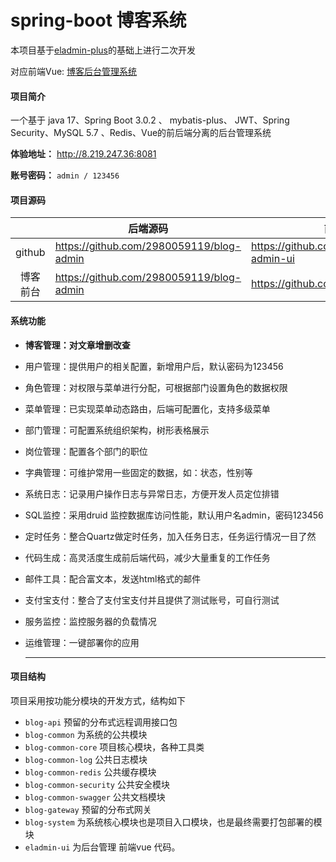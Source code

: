 # spring-boot 博客系统

本项目基于[eladmin-plus](https://gitee.com/rayson517/eladmin-plus)的基础上进行二次开发

对应前端Vue: [博客后台管理系统](https://github.com/2980059119/blog-admin-ui)

#### 项目简介

一个基于 java 17、Spring Boot 3.0.2 、 mybatis-plus、 JWT、Spring Security、MySQL 5.7 、Redis、Vue的前后端分离的后台管理系统

**体验地址：** <http://8.219.247.36:8081>

**账号密码：** `admin / 123456`



#### 项目源码

|          | 后端源码                                   | 前端源码                                      |
| :------: | ------------------------------------------ | --------------------------------------------- |
|  github  | <https://github.com/2980059119/blog-admin> | <https://github.com/2980059119/blog-admin-ui> |
| 博客前台 | <https://github.com/2980059119/blog-admin> | <https://github.com/2980059119/blog>          |

#### 系统功能

- **博客管理：对文章增删改查**

- 用户管理：提供用户的相关配置，新增用户后，默认密码为123456

- 角色管理：对权限与菜单进行分配，可根据部门设置角色的数据权限

- 菜单管理：已实现菜单动态路由，后端可配置化，支持多级菜单

- 部门管理：可配置系统组织架构，树形表格展示

- 岗位管理：配置各个部门的职位

- 字典管理：可维护常用一些固定的数据，如：状态，性别等

- 系统日志：记录用户操作日志与异常日志，方便开发人员定位排错

- SQL监控：采用druid 监控数据库访问性能，默认用户名admin，密码123456

- 定时任务：整合Quartz做定时任务，加入任务日志，任务运行情况一目了然

- 代码生成：高灵活度生成前后端代码，减少大量重复的工作任务

- 邮件工具：配合富文本，发送html格式的邮件

- 支付宝支付：整合了支付宝支付并且提供了测试账号，可自行测试

- 服务监控：监控服务器的负载情况

- 运维管理：一键部署你的应用

  ****

#### 项目结构

项目采用按功能分模块的开发方式，结构如下

- `blog-api` 预留的分布式远程调用接口包
- `blog-common` 为系统的公共模块
- `blog-common-core` 项目核心模块，各种工具类
- `blog-common-log` 公共日志模块
- `blog-common-redis` 公共缓存模块
- `blog-common-security` 公共安全模块
- `blog-common-swagger` 公共文档模块
- `blog-gateway` 预留的分布式网关
- `blog-system` 为系统核心模块也是项目入口模块，也是最终需要打包部署的模块
- `eladmin-ui` 为后台管理 前端vue 代码。

